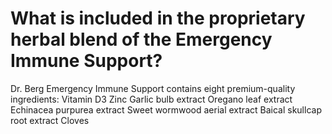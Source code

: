 # What is included in the proprietary herbal blend of the Emergency Immune Support?

Dr. Berg Emergency Immune Support contains eight premium-quality ingredients: Vitamin D3 Zinc Garlic bulb extract Oregano leaf extract Echinacea purpurea extract Sweet wormwood aerial extract Baical skullcap root extract Cloves